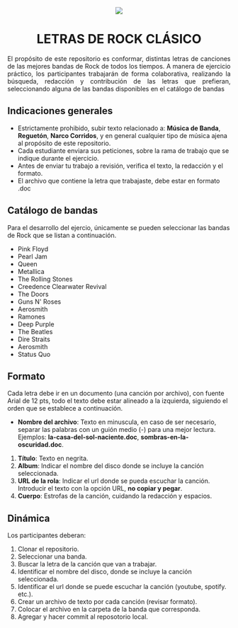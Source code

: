 <p align="center"> <img src="https://images.vexels.com/media/users/3/145816/isolated/preview/7616b64374d1ecc318e9d638807c4d61-logotipo-de-signo-de-m-uacute-sica-rock-by-vexels.png"/> </p> 

<h1 align="center">LETRAS DE ROCK CLÁSICO</h1>

<p align="justify">El propósito de este repositorio es conformar, distintas letras de canciones de las mejores bandas de Rock de todos los tiempos. A manera de ejercicio práctico, los participantes trabajarán de forma colaborativa, realizando la búsqueda, redacción y contribución de las letras que prefieran, seleccionando alguna de las bandas disponibles en el catálogo de bandas</p>

## Indicaciones generales

- Estrictamente prohibido, subir texto relacionado a: <strong>Música de Banda</strong>, <strong>Reguetón</strong>, <strong>Narco Corridos</strong>, y en general cualquier tipo de música ajena al propósito de este repositorio.
- Cada estudiante enviara sus peticiones, sobre la rama de trabajo que se indique durante el ejercicio.
- Antes de enviar tu trabajo a revisión, verifica el texto, la redacción y el formato.
- El archivo que contiene la letra que trabajaste, debe estar en formato .doc

## Catálogo de bandas

Para el desarrollo del ejercio, únicamente se pueden seleccionar las bandas de Rock que se listan a continuación.

 - Pink Floyd
 - Pearl Jam
 - Queen
 - Metallica
 - The Rolling Stones
 - Creedence Clearwater Revival
 - The Doors
 - Guns N' Roses
 - Aerosmith
 - Ramones
 - Deep Purple
 - The Beatles
 - Dire Straits
 - Aerosmith
 - Status Quo

## Formato

Cada letra debe ir en un documento (una canción por archivo), con fuente Arial de 12 pts, todo el texto debe estar alineado a la izquierda, siguiendo el orden que se establece a continuación.

 - <strong>Nombre del archivo</strong>: Texto en minuscula, en caso de ser necesario, separar las palabras con un guión medio (-) para una mejor lectura. Ejemplos: <strong>la-casa-del-sol-naciente.doc</strong>, <strong>sombras-en-la-oscuridad.doc</strong>.
 
 1. <strong>Título</strong>: Texto en negrita.
 2. <strong>Album</strong>: Indicar el nombre del disco donde se incluye la canción seleccionada.
 3. <strong>URL de la rola</strong>: Indicar el url donde se pueda escuchar la canción. Introducir el texto con la opción URL, <strong>no copiar y pegar</strong>.
 4. <strong>Cuerpo</strong>: Estrofas de la canción, cuidando la redacción y espacios. 





## Dinámica

Los participantes deberan:

 1. Clonar el repositorio.
 2. Seleccionar una banda.
 3. Buscar la letra de la canción que van a trabajar.
 4. Identificar el nombre del disco, donde se incluye la canción seleccionada.
 5. Identificar el url donde se puede escuchar la canción (youtube, spotify. etc.).
 6. Crear un archivo de texto por cada canción (revisar formato).
 7. Colocar el archivo en la carpeta de la banda que corresponda.
 8. Agregar y hacer commit al reposotorio local.